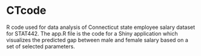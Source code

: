 # CTcode
R code used for data analysis of Connecticut state employee salary dataset for STAT442. The app.R file is the code for a Shiny application which visualizes the predicted gap between male and female salary based on a set of selected parameters.
